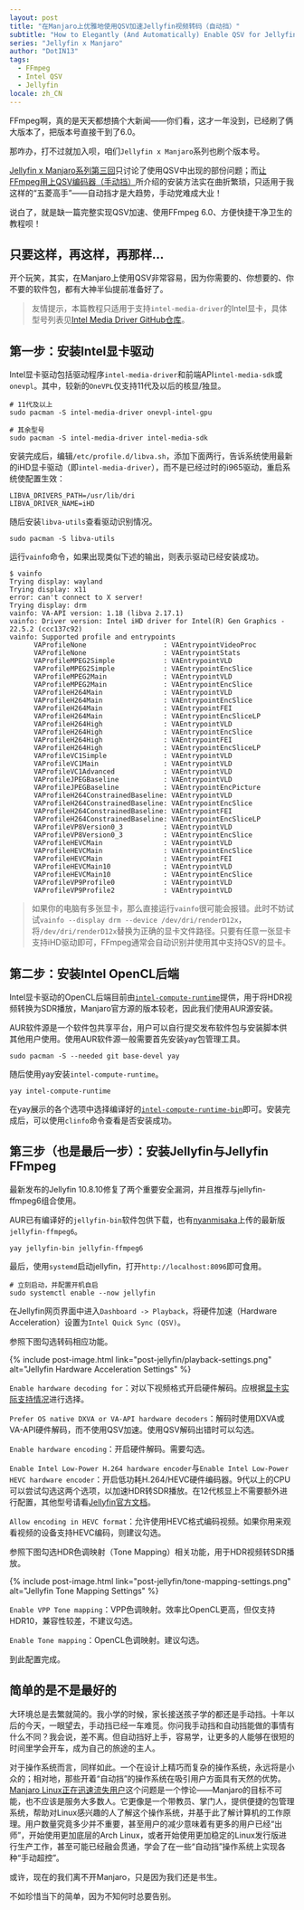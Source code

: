 ```yaml
---
layout: post
title: "在Manjaro上优雅地使用QSV加速Jellyfin视频转码（自动挡）"
subtitle: "How to Elegantly (And Automatically) Enable QSV for Jellyfin on Manjaro"
series: "Jellyfin x Manjaro"
author: "DotIN13"
tags:
  - FFmpeg
  - Intel QSV
  - Jellyfin
locale: zh_CN
---
```


FFmpeg啊，真的是天天都想搞个大新闻——你们看，这才一年没到，已经刷了俩大版本了，把版本号直接干到了6.0。

那咋办，打不过就加入呗，咱们`Jellyfin x Manjaro`系列也刷个版本号。

[Jellyfin x Manjaro系列第三回](/2022/01/24/jellyfin-quick-sync-qsv-transcode/)只讨论了使用QSV中出现的部份问题；而[让FFmpeg用上QSV编码器（手动挡）](/2022/02/05/how-to-enable-qsv-in-ffmpeg-manual/)所介绍的安装方法实在曲折繁琐，只适用于我这样的“五菱高手”——自动挡才是大趋势，手动党难成大业！

说白了，就是缺一篇完整实现QSV加速、使用FFmpeg 6.0、方便快捷干净卫生的教程呗！

## 只要这样，再这样，再那样...

开个玩笑，其实，在Manjaro上使用QSV非常容易，因为你需要的、你想要的、你不要的软件包，都有大神半仙提前准备好了。

> 友情提示，本篇教程只适用于支持`intel-media-driver`的Intel显卡，具体型号列表见[Intel Media Driver GitHub仓库](https://github.com/intel/media-driver#supported-platforms)。

## 第一步：安装Intel显卡驱动

Intel显卡驱动包括驱动程序`intel-media-driver`和前端API`intel-media-sdk`或`onevpl`。其中，较新的`OneVPL`仅支持11代及以后的核显/独显。

```shell
# 11代及以上
sudo pacman -S intel-media-driver onevpl-intel-gpu

# 其余型号
sudo pacman -S intel-media-driver intel-media-sdk
```

安装完成后，编辑`/etc/profile.d/libva.sh`，添加下面两行，告诉系统使用最新的iHD显卡驱动（即`intel-media-driver`），而不是已经过时的i965驱动，重启系统使配置生效：

```shell
LIBVA_DRIVERS_PATH=/usr/lib/dri
LIBVA_DRIVER_NAME=iHD
```

随后安装`libva-utils`查看驱动识别情况。

```shell
sudo pacman -S libva-utils
```

运行`vainfo`命令，如果出现类似下述的输出，则表示驱动已经安装成功。

```shell
$ vainfo
Trying display: wayland
Trying display: x11
error: can't connect to X server!
Trying display: drm
vainfo: VA-API version: 1.18 (libva 2.17.1)
vainfo: Driver version: Intel iHD driver for Intel(R) Gen Graphics - 22.5.2 (ccc137c92)
vainfo: Supported profile and entrypoints
      VAProfileNone                   : VAEntrypointVideoProc
      VAProfileNone                   : VAEntrypointStats
      VAProfileMPEG2Simple            : VAEntrypointVLD
      VAProfileMPEG2Simple            : VAEntrypointEncSlice
      VAProfileMPEG2Main              : VAEntrypointVLD
      VAProfileMPEG2Main              : VAEntrypointEncSlice
      VAProfileH264Main               : VAEntrypointVLD
      VAProfileH264Main               : VAEntrypointEncSlice
      VAProfileH264Main               : VAEntrypointFEI
      VAProfileH264Main               : VAEntrypointEncSliceLP
      VAProfileH264High               : VAEntrypointVLD
      VAProfileH264High               : VAEntrypointEncSlice
      VAProfileH264High               : VAEntrypointFEI
      VAProfileH264High               : VAEntrypointEncSliceLP
      VAProfileVC1Simple              : VAEntrypointVLD
      VAProfileVC1Main                : VAEntrypointVLD
      VAProfileVC1Advanced            : VAEntrypointVLD
      VAProfileJPEGBaseline           : VAEntrypointVLD
      VAProfileJPEGBaseline           : VAEntrypointEncPicture
      VAProfileH264ConstrainedBaseline: VAEntrypointVLD
      VAProfileH264ConstrainedBaseline: VAEntrypointEncSlice
      VAProfileH264ConstrainedBaseline: VAEntrypointFEI
      VAProfileH264ConstrainedBaseline: VAEntrypointEncSliceLP
      VAProfileVP8Version0_3          : VAEntrypointVLD
      VAProfileVP8Version0_3          : VAEntrypointEncSlice
      VAProfileHEVCMain               : VAEntrypointVLD
      VAProfileHEVCMain               : VAEntrypointEncSlice
      VAProfileHEVCMain               : VAEntrypointFEI
      VAProfileHEVCMain10             : VAEntrypointVLD
      VAProfileHEVCMain10             : VAEntrypointEncSlice
      VAProfileVP9Profile0            : VAEntrypointVLD
      VAProfileVP9Profile2            : VAEntrypointVLD
```

> 如果你的电脑有多张显卡，那么直接运行`vainfo`很可能会报错。此时不妨试试`vainfo --display drm --device /dev/dri/renderD12x`，将`/dev/dri/renderD12x`替换为正确的显卡文件路径。只要有任意一张显卡支持iHD驱动即可，FFmpeg通常会自动识别并使用其中支持QSV的显卡。

## 第二步：安装Intel OpenCL后端

Intel显卡驱动的OpenCL后端目前由[`intel-compute-runtime`](https://github.com/intel/compute-runtime)提供，用于将HDR视频转换为SDR播放，Manjaro官方源的版本较老，因此我们使用AUR源安装。

AUR软件源是一个软件包共享平台，用户可以自行提交发布软件包与安装脚本供其他用户使用。使用AUR软件源一般需要首先安装yay包管理工具。

```shell
sudo pacman -S --needed git base-devel yay
```

随后使用yay安装`intel-compute-runtime`。

```shell
yay intel-compute-runtime
```

在yay展示的各个选项中选择编译好的[`intel-compute-runtime-bin`](https://aur.archlinux.org/packages/intel-compute-runtime-bin)即可。安装完成后，可以使用`clinfo`命令查看是否安装成功。

## 第三步（也是最后一步）：安装Jellyfin与Jellyfin FFmpeg

最新发布的Jellyfin 10.8.10修复了两个重要安全漏洞，并且推荐与jellyfin-ffmpeg6组合使用。

AUR已有编译好的`jellyfin-bin`软件包供下载，也有[nyanmisaka](https://github.com/nyanmisaka)上传的最新版`jellyfin-ffmpeg6`。

```shell
yay jellyfin-bin jellyfin-ffmpeg6
```

最后，使用`systemd`启动jellyfin，打开`http://localhost:8096`即可食用。

```shell
# 立刻启动，并配置开机自启
sudo systemctl enable --now jellyfin
```

在Jellyfin网页界面中进入`Dashboard -> Playback`，将硬件加速（Hardware Acceleration）设置为`Intel Quick Sync (QSV)`。

参照下图勾选转码相应功能。

{% include post-image.html link="post-jellyfin/playback-settings.png" alt="Jellyfin Hardware Acceleration Settings" %}

`Enable hardware decoding for`：对以下视频格式开启硬件解码。应根据[显卡实际支持情况](https://github.com/intel/media-driver#decodingencoding-features)进行选择。

`Prefer OS native DXVA or VA-API hardware decoders`：解码时使用DXVA或VA-API硬件解码，而不使用QSV加速。使用QSV解码出错时可以勾选。

`Enable hardware encoding`：开启硬件解码。需要勾选。

`Enable Intel Low-Power H.264 hardware encoder`与`Enable Intel Low-Power HEVC hardware encoder`：开启低功耗H.264/HEVC硬件编码器。9代以上的CPU可以尝试勾选这两个选项，以加速HDR转SDR播放。在12代核显上不需要额外进行配置，其他型号请看[Jellyfin官方文档](https://jellyfin.org/docs/general/administration/hardware-acceleration/intel#low-power-encoding)。

`Allow encoding in HEVC format`：允许使用HEVC格式编码视频。如果你用来观看视频的设备支持HEVC编码，则建议勾选。

参照下图勾选HDR色调映射（Tone Mapping）相关功能，用于HDR视频转SDR播放。

{% include post-image.html link="post-jellyfin/tone-mapping-settings.png" alt="Jellyfin Tone Mapping Settings" %}

`Enable VPP Tone mapping`：VPP色调映射。效率比OpenCL更高，但仅支持HDR10，兼容性较差，不建议勾选。

`Enable Tone mapping`：OpenCL色调映射。建议勾选。

到此配置完成。

## 简单的是不是最好的

大环境总是去繁就简的。我小学的时候，家长接送孩子学的都还是手动挡。十年以后的今天，一眼望去，手动挡已经一车难觅。你问我手动挡和自动挡能做的事情有什么不同？我会说，差不离。但自动挡好上手，容易学，让更多的人能够在很短的时间里学会开车，成为自己的旅途的主人。

对于操作系统而言，同样如此。一个在设计上精巧而复杂的操作系统，永远将是小众的；相对地，那些开着“自动挡”的操作系统在吸引用户方面具有天然的优势。[Manjaro Linux正在迅速流失用户](https://www.oschina.net/news/237615/manjaro-is-losing-user)这个问题是一个悖论——Manjaro的目标不可能，也不应该是服务大多数人。它更像是一个带教员、掌门人，提供便捷的包管理系统，帮助对Linux感兴趣的人了解这个操作系统，并基于此了解计算机的工作原理。用户数量究竟多少并不重要，甚至用户的减少意味着有更多的用户已经“出师”，开始使用更加底层的Arch Linux，或者开始使用更加稳定的Linux发行版进行生产工作，甚至可能已经融会贯通，学会了在一些“自动挡”操作系统上实现各种“手动超控”。

或许，现在的我们离不开Manjaro，只是因为我们还是书生。

不如珍惜当下的简单，因为不知何时总要告别。
